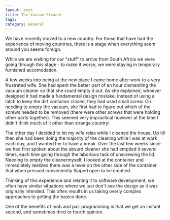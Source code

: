 ```yaml
---
layout: post
title: The Vacuum Cleaner
tags: 
category: General
---
```


We have recently moved to a new country. For those that have had the experience of moving countries, there is a stage when everything seem around you seems foreign.

While we are waiting for our "stuff" to arrive from South Africa we were going through this stage - to make it worse, we were staying in temporary furnished accomodation.

A few weeks into being at the new place I came home after work to a very frustrated wife. She had spent the better part of an hour dismantling the vacuum cleaner so that she could empty it out. As she explained, whoever designed it had made a fundamental design mistake. Instead of using a latch to keep the dirt container closed, they had used small screw. On needing to empty the vacuum, she first had to figure out which of the screws needed to be removed (there were other screws that were holding other parts together). This seemed very impractical however at the time I didn't think much of it other than strange country!

The other day I decided to let my wife relax while I cleaned the house. Up till then she had been doing the majority of the cleaning while I was at work each day, and I wanted her to have a break. Over the last few weeks since we had first spoken about the absurd cleaner she had emptied it several times, each time going through the laborious task of unscrewing the lid. Needing to empty the cleanermyself, I looked at the container and immediately realized there was a lever on the other side of the container that when pressed conveniently flipped open to be emptied.

Thinking of this experience and relating it to software development, we often have similar situations where we just don't see the design as it was originally intended. This often results in us taking overly complex approaches to getting the basics done.

One of the benefits of mob and pair programming is that we get an instant second, and sometimes third or fourth opinion.
